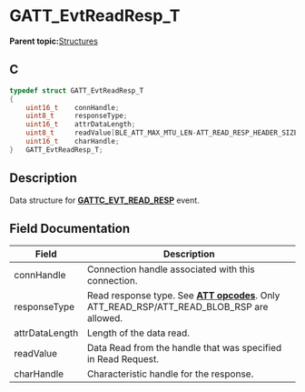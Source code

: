 # GATT\_EvtReadResp\_T

**Parent topic:**[Structures](GUID-3BBA6E22-85EE-4B8F-BC37-840881963D97.md)

## C

```c
typedef struct GATT_EvtReadResp_T
{
    uint16_t    connHandle;
    uint8_t     responseType;
    uint16_t    attrDataLength;
    uint8_t     readValue[BLE_ATT_MAX_MTU_LEN-ATT_READ_RESP_HEADER_SIZE];
    uint16_t    charHandle;
}   GATT_EvtReadResp_T;
```

## Description

Data structure for **[GATTC\_EVT\_READ\_RESP](GUID-20EFFBD2-7D3F-40CA-B85C-8FD3202D9933.md)** event.

## Field Documentation

|Field|Description|
|-----|-----------|
|connHandle|Connection handle associated with this connection.|
|responseType|Read response type. See **[ATT opcodes](GUID-0D831528-B2BE-42F9-9185-11F8F17DC4E1.md)**. Only ATT\_READ\_RSP/ATT\_READ\_BLOB\_RSP are allowed.|
|attrDataLength|Length of the data read.|
|readValue|Data Read from the handle that was specified in Read Request.|
|charHandle|Characteristic handle for the response.|

